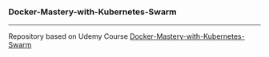 ### Docker-Mastery-with-Kubernetes-Swarm

---

Repository based on Udemy Course [Docker-Mastery-with-Kubernetes-Swarm]( https://www.udemy.com/course/docker-mastery/ )

